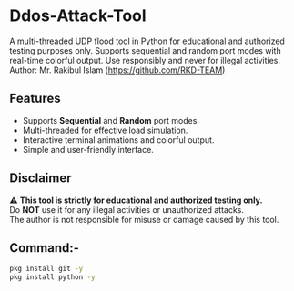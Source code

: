 # Ddos-Attack-Tool
A multi-threaded UDP flood tool in Python for educational and authorized testing purposes only. Supports sequential and random port modes with real-time colorful output. Use responsibly and never for illegal activities. Author: Mr. Rakibul Islam (https://github.com/RKD-TEAM)

## Features

- Supports **Sequential** and **Random** port modes.
- Multi-threaded for effective load simulation.
- Interactive terminal animations and colorful output.
- Simple and user-friendly interface.

## Disclaimer

⚠️ **This tool is strictly for educational and authorized testing only.**  
Do **NOT** use it for any illegal activities or unauthorized attacks.  
The author is not responsible for misuse or damage caused by this tool.

## Command:-
```bash 
pkg install git -y
pkg install python -y 
   

